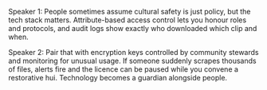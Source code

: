 Speaker 1: People sometimes assume cultural safety is just policy, but the tech stack matters. Attribute-based access control lets you honour roles and protocols, and audit logs show exactly who downloaded which clip and when.

Speaker 2: Pair that with encryption keys controlled by community stewards and monitoring for unusual usage. If someone suddenly scrapes thousands of files, alerts fire and the licence can be paused while you convene a restorative hui. Technology becomes a guardian alongside people.
